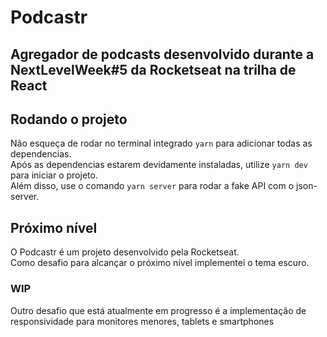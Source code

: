 # Podcastr

## Agregador de podcasts desenvolvido durante a NextLevelWeek#5 da Rocketseat na trilha de React

## Rodando o projeto 

Não esqueça de rodar no terminal integrado `yarn` para adicionar todas as dependencias. </br>
Após as dependencias estarem devidamente instaladas, utilize `yarn dev` para iniciar o projeto. </br>
Além disso, use o comando `yarn server` para rodar a fake API com o json-server.  

## Próximo nível 

O Podcastr é um projeto desenvolvido pela Rocketseat. </br>
Como desafio para alcançar o próximo nível implementei o tema escuro. </br>

### WIP

Outro desafio que está atualmente em progresso é a implementação de responsividade para monitores menores, tablets e smartphones
